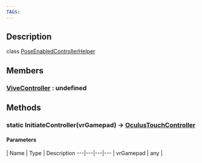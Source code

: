 ```yaml
---
TAGS:
---
```

## Description

class [PoseEnabledControllerHelper](/classes/3.0/PoseEnabledControllerHelper)



## Members

### [ViveController](/classes/3.0/ViveController) : undefined



## Methods

### static InitiateController(vrGamepad) &rarr; [OculusTouchController](/classes/3.0/OculusTouchController)



#### Parameters
 | Name | Type | Description
---|---|---|---
 | vrGamepad | any | 

